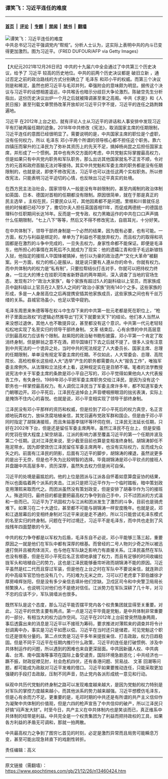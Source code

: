 ### 谭笑飞：习近平连任的难度

---

#### [首页](../../../..?n13460424) &nbsp;|&nbsp; [评论](../../../../../epoch-comment?n13460424) &nbsp;|&nbsp; [专题](../../../../../epoch-special?n13460424) &nbsp;|&nbsp; [禁闻](../../../../../epoch-news?n13460424) &nbsp;|&nbsp; [禁书](../../../../../books?n13460424) &nbsp;|&nbsp; [翻墙](https://github.com/gfw-breaker/nogfw/blob/master/README.md?n13460424)


<div><img alt="谭笑飞：习近平连任的难度" class="attachment-djy_600_400 size-djy_600_400 wp-post-image" src="https://i.epochtimes.com/assets/uploads/2021/12/id13459353-GettyImages-930366406@1200x1200-600x400.jpg"/>
<div class="caption">
 中共总书记习近平强调党内“帮规”。分析人士认为，这实际上表明中共的内斗已变得更加激烈。图为习近平。（FRED DUFOUR/AFP via Getty Images）
</div></div><hr/><div class="post_content" id="artbody" itemprop="articleBody">
 <!-- article content begin -->
 <p>
  【大纪元2021年12月26日讯】中共的十九届六中全会通过了中共第三个历史决议，给予了
  <ok href="https://www.epochtimes.com/gb/tag/%E4%B9%A0%E8%BF%91%E5%B9%B3.html">
   习近平
  </ok>
  较高的历史地位。中共的前两个历史决议都是
  <ok href="https://www.epochtimes.com/gb/tag/%E7%A0%B4%E6%97%A7%E7%AB%8B%E6%96%B0.html">
   破旧立新
  </ok>
  ，通过否定之前的政治路线的方式分别确立了
  <ok href="https://www.epochtimes.com/gb/tag/%E6%AF%9B%E6%B3%BD%E4%B8%9C.html">
   毛泽东
  </ok>
  和邓小平的权威。而第三个决议则是和稀泥，虽然也把习近平与毛邓并列，牵强附会的意味颇为明显。据传这个决议与习近平的设想相差遥远，中共喉舌也暗示分歧巨大争论激烈。陈破空先生分析指出，这份历史决议出炉一个月之后就被降调甚至束之高阁。中共《求是》和《人民日报》甚至刊载文章赞扬改革开放却对习近平只字不提，习近平的连任之路荆棘遍地。
 </p>
 <p>
  <ok href="https://www.epochtimes.com/gb/tag/%E4%B9%A0%E8%BF%91%E5%B9%B3.html">
   习近平
  </ok>
  在2012年上台之初，就有评论人士从习近平的讲话和人事安排中发现习近平有打破两届任期的迹象。2018年中共修改《宪法》，取消国家主席的任期限制，习近平连任的意图已经很明显了。需要说明的是，中共国家主席的职位是个虚职，没有任何权力，所以
  <ok href="https://www.epochtimes.com/gb/tag/%E6%AF%9B%E6%B3%BD%E4%B8%9C.html">
   毛泽东
  </ok>
  邓小平两个所谓的领导核心都不担任这个职务。靠六四镇压而窜升的江泽民为了弥补其资历上的先天不足，搞掉杨尚昆之后担任国家主席，并形成了一个惯例。其中也有外交方面的考虑，中共党魁实际掌握最高权力，但是如果只有中共党内职务和军队职务，那么出访其他国家就名不正言不顺，令对方的元首和政府首脑无法对等接待。其实中共党魁和军委主席的职务都是没有任期限制的，也就是说，即使不修改宪法，习近平也可以连任这两个实权职务。所以修改宪法，只能表明习近平迫切的心情，也反映出习近平真实的处境。
 </p>
 <p>
  在西方民主法治社会，国家领导人一般是没有年龄限制的，甚至内阁制的政治体制如英国、日本、德国对首相的任期都没有限制。原因很简单，就在于那是真正的
  <ok href="https://www.epochtimes.com/gb/tag/%E6%B0%91%E4%B8%BB%E9%80%89%E4%B8%BE.html">
   民主选举
  </ok>
  。主权在民，只要民众认可，其他因素都不是问题。里根和川普就任总统的时候都已经70岁了，撒切尔夫人担任英国首相11年，而促成两德统一的德国总理科尔任职期间长达16年。反而是一党专政、权力黑箱运作的中共在口口声声搞什么任期限制，“七上八下”等等，然后又不得不修改宪法，自扇耳光，十分好笑。
 </p>
 <p>
  在中共体制下，领导干部终身制是一个必然的结果，因为既有必要，也有可能。一方面，权力与利益是绑定的，单单为了利益也不能放弃权力，而且权力的取得和巩固都是在激烈的斗争中完成的，一旦失去权力，身家性命都不能保证。即便是毛泽东，他所担心的事情在其死后不久就成为了现实：他的遗孀江青和侄子毛远新锒铛入狱，他指定的接班人华国锋被搞掉，他引以为豪的政治遗产“文化大革命”被翻案。另一方面，权力的核心是服从，就是说只要有人遵从你的命令，你就有权力。而中共体制内的权力是“私有制”，只要拉帮结伙打击对手，你就可以把持权力终身。一位北大的博士在挂职河南省新野县的两年期间，深入调查了当地的官场生态，发现有21个“政治大家族”，每个家族有超过5人的副科级以上官员，而家族成员中副科级以上官员在2人至5人之间的“政治小家族”则有140个之多。这些家族的形成，多是一人身居高位之后再提携安插其他家族成员，这些家族之间也有千丝万缕的关系。县城官场虽小，也足以管中窥豹。
 </p>
 <p>
  毛泽东周恩来朱德等等在权斗中生存下来的中共第一批元老都是死在职位上，“枪杆子里面出政权”的逻辑必然推导出“打天下就要坐天下”的结论。他们本人当然从来没想过退休，其他人也不敢提异议，甚至都没有这个意识。中共第一代元老轻轻松松地实现了名至实归的领导干部终身制。
  <ok href="https://www.epochtimes.com/gb/tag/%E6%96%87%E9%9D%A9.html">
   文革
  </ok>
  结束后，心有余悸的中共高层意识到最高权力应该有个限制。赵紫阳的政治秘书鲍彤披露，邓小平第一个肯定了取消终身制，但是醉翁之意不在酒，把华国锋打下去之后就不提了。很多人没有注意到中共宪法的一个诡异之处，当时中共的宪法规定了人大委员长、国家主席、总理的任期限制，单单没有规定军委主席的任期。不仅如此，人大常委会、总理、高院院长、高检检察长这些经人大“选举”产生的职务都需要向人大“报告工作”，唯独军委主席例外。从法理和立法技术上看，这种规定实在是丑陋不堪。笔者的法学教授说宪法中关于军委主席的条款是邓小平自己写的，邓小平觉得如果他向人大代表报告工作，有失身份。1989年邓小平把军委主席职务交给江泽民，是因为没有这个职务也一样掌控最高权力。有人调侃江泽民当了军委主席许多年，都不知道军委大门朝哪边开。邓小平死后，江泽民在追悼会上声音哽咽擦眼泪的拙劣表演，实际上是掩饰不住内心的喜悦。也就是说，邓小平变相实现了领导干部终身制。
 </p>
 <p>
  江泽民没有邓小平那样的资历和权威，但是捡到了邓小平死后的权力真空，名正言顺地玩弄权力，放纵贪腐培植亲信，其党羽遍布党政军群和国企。但是由于邓小平同时指定了胡锦涛接班，而且朱镕基李瑞环等环伺在侧，江泽民无法延长任期，只好在2002年下台，但是还是留任军委主席两年。虽然江泽民不在台上，但是安插的党羽在很大程度上架空胡温，江派的影响力甚至覆盖习近平的第一个任期并波及第二个任期。这对江泽民来说，至少截至目前也算是变相准终身制。胡锦涛卸任不拖泥带水，因为即使效仿江泽民留任军委主席两年，也没有实际权力，反而成为众矢之的。前面有江泽民的阴影，后面有习近平的脚步，胡锦涛的裸退，虽然说更多的是出于无奈，但是也不失为比较明智的选择。毕竟胡锦涛是邓小平钦点的接班人并盘踞中共高层多年，资历深厚，虽然失去权力但是尚可自保。
 </p>
 <p>
  习近平的处境是最尴尬的。他的上位是团派与江派各自怀着如意算盘妥协的结果，所以也面临着两个派系的夹击。江派只是把习近平作为一个临时踏板，暗中策划政变用薄熙来取而代之。而团派虽然没有策划政变，但是安排了胡春华作为习的接班人。殊途同归，最终目的都是要把最高权力争夺到自己手中，只不过团派的方式温和一些而已。习近平为了巩固权力与江派和团派发生了激烈的斗争，目前也是骑虎难下。如果习在二十大退位，甚至都不可能与胡锦涛一样安度晚年。也就是说，邓和江退居幕后的变相终身制对习近平来说是走不通的，所以习只能尝试毛泽东模式的名至实归的终身制。问题在于时过境迁，习近平不是毛泽东，而中共也走到了风烛残年四面楚歌的今天。
 </p>
 <p>
  中共的权力争夺都是以军权为后盾，毛泽东自不必说，邓小平能够三落三起，重要原因之一就是他们在军队中都有深厚的根基。而曾经的二号人物刘少奇之所以被迅速打倒并且被肉体消灭，也与他在军队缺乏影响力有直接关系。江泽民虽然在军队也没有根基，但是在邓小平死后名正言顺地承接了权力，而且有足够的时间收编拉拢军头和培植自己的势力，这也是江泽民能够垂帘听政而胡锦涛不能的原因。习近平虽然是红二代而且穿过军装，但是他在上台之时在军队中不要说亲信，就连熟识的中高级军官恐怕也没有几个。巧妇难为无米之炊，习可以打老虎拿下郭伯雄徐才厚房峰辉张阳，但是没有多少亲信去填补他们空缺。卫戍区司令和中央警卫局局长频繁换人，也说明习对他们也不是绝对信任。江派势力在军队深耕了几十年，对习不忠的应该不少，军队骑墙派也很多。
 </p>
 <p>
  既然军队是这个态度，那么习近平能否摆平党内各个权贵集团就显得至关重要。对此，习近平的优势主要有两点。第一点是习近平毕竟是党魁，是中共体制非常重要的一部分，有相当大的权力运作空间。习近平在2012年上台前曾突然隐身两周，事后透露出来的消息是习近平以不接班为筹码，要求推进对薄熙来的调查并将令计划调离中办，事实是习近平如愿以偿。习近平在当时还只是储君，可见党魁这个职位还是很有分量的。第二点优势是习近平多年来提拔亲信、打击政敌，权力日趋稳固。但是不同于习近平在任期内推行什么政策，习近平的连任是打破惯例、涉及中共体制运作的问题，所以遇到的困难也来自更深层面。中共因新疆人权、中共病毒、台湾、南中国海等事项在国际上备受谴责，国际环境急剧恶化；中共经济也一蹶不振，财政捉襟见肘，社会危机四伏，还有香港问题、贸易战、
  <ok href="https://www.epochtimes.com/gb/tag/%E6%96%87%E9%9D%A9.html">
   文革
  </ok>
  回潮等问题，都可能成为政敌对习近平发难的借口。习近平如果要推动连任，只能采取更加强硬的手段打击政敌，压制不同声音，防止党内各派形成统一意见和行动。
 </p>
 <p>
  纵观中共历代党魁的终身制之路可以发现难度越来越大，是因为党魁的权力特别是对军队的掌控力度越来越小，而其他派系的势力越来越强。习近平想模仿毛泽东，但是心有余而力不足。更重要的是，毛邓时期的中共还是有所谓的共产主义信仰作为凝聚中共体制的价值观，但是六四的枪声宣告了中共信仰的破产，所以江泽民只好搞“闷声发大财”。时至今日，共产主义在中共体制内也是笑谈而已，真正维系中共体制的纽带是利益。中共完全是一个权贵集团为了利益而把持政权的工具，如果各方利益的矛盾无可调和，那就一拍两散。
 </p>
 <p>
  中共最高权力之争到了图穷匕首见的时刻，必定是激烈异常而且局势可能瞬息万变，甚至可能出现急转直下的戏剧性转折。
 </p>
 <p>
  责任编辑：高义
 </p>
 <!-- article content end -->
 <div id="below_article_ad">
 </div>
</div>


---

原文链接（需翻墙）：https://www.epochtimes.com/gb/21/12/26/n13460424.htm